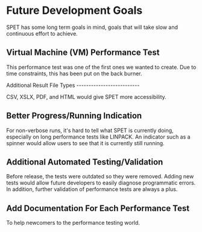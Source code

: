 # Future Development Goals

SPET has some long term goals in mind, goals that will take slow and
continuous effort to achieve.

## Virtual Machine (VM) Performance Test

This performance test was one of the first ones we wanted to create. Due
to time constraints, this has been put on the back burner.

Additional Result File Types --------------------------

CSV, XSLX, PDF, and HTML would give SPET more accessibility.

## Better Progress/Running Indication

For non-verbose runs, it's hard to tell what SPET is currently doing,
especially on long performance tests like LINPACK. An indicator such as
a spinner would allow users to see that it is currently still running.

## Additional Automated Testing/Validation

Before release, the tests were outdated so they were removed. Adding new
tests would allow future developers to easily diagnose programmatic
errors. In addition, further validation of performance tests are always
a plus.

## Add Documentation For Each Performance Test

To help newcomers to the performance testing world.

